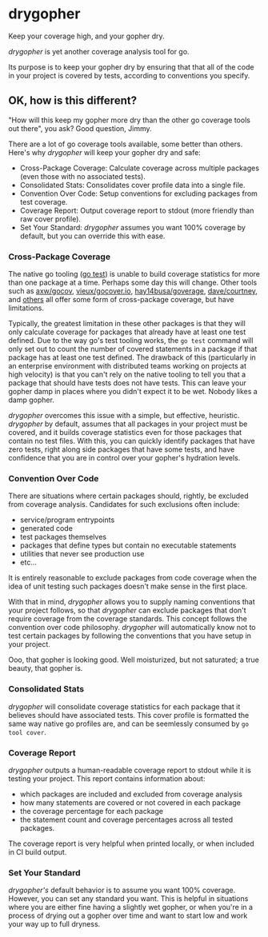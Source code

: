 # drygopher
Keep your coverage high, and your gopher dry.

*drygopher* is yet another coverage analysis tool for go.

Its purpose is to keep your gopher dry by ensuring that that all of the code in your project is covered by tests, according to conventions you specify. 

## OK, how is this different?
"How will this keep my gopher more dry than the other go coverage tools out there", you ask?
Good question, Jimmy.

There are a lot of go coverage tools available, some better than others. Here's why *drygopher* will keep your gopher dry and safe:

* Cross-Package Coverage: Calculate coverage across multiple packages (even those with no associated tests).
* Consolidated Stats: Consolidates cover profile data into a single file.
* Convention Over Code: Setup conventions for excluding packages from test coverage.
* Coverage Report: Output coverage report to stdout (more friendly than raw cover profile).
* Set Your Standard: *drygopher* assumes you want 100% coverage by default, but you can override this with ease.

### Cross-Package Coverage
The native go tooling ([go test](https://golang.org/cmd/go/#hdr-Test_packages)) is unable to build coverage statistics for more than one package at a time. Perhaps some day this will change. 
Other tools such as [axw/gocov](https://github.com/axw/gocov), [vieux/gocover.io](https://github.com/vieux/gocover.io),  [hay14busa/goverage](https://github.com/vieux/gocover.io), [dave/courtney](https://github.com/dave/courtney), and [others](https://github.com/search?l=Go&o=desc&p=1&q=go+coverage&s=stars&type=Repositories) all offer some form of cross-package coverage, but have limitations.

Typically, the greatest limitation in these other packages is that they will only calculate coverage for packages that already have at least one test defined. Due to the way go's test tooling works, the `go test` command will only set out to count the number of covered statements in a package if that package has at least one test defined. The drawback of this (particularly in an enterprise environment with distributed teams working on projects at high velocity) is that you can't rely on the native tooling to tell you that a package that should have tests does not have tests. This can leave your gopher damp in places where you didn't expect it to be wet. Nobody likes a damp gopher.

*drygopher* overcomes this issue with a simple, but effective, heuristic. *drygopher* by default, assumes that all packages in your project must be covered, and it builds coverage statistics even for those packages that contain no test files. With this, you can quickly identify packages that have zero tests, right along side packages that have some tests, and have confidence that you are in control over your gopher's hydration levels.

### Convention Over Code

There are situations where certain packages should, rightly, be excluded from coverage analysis. Candidates for such exclusions often include:
* service/program entrypoints
* generated code
* test packages themselves
* packages that define types but contain no executable statements
* utilities that never see production use
* etc...

It is entirely reasonable to exclude packages from code coverage when the idea of unit testing such packages doesn't make sense in the first place.

With that in mind, *drygopher* allows you to supply naming conventions that your project follows, so that *drygopher* can exclude packages that don't require coverage from the coverage standards. This concept follows the convention over code philosophy. *drygopher* will automatically know not to test certain packages by following the conventions that you have setup in your project. 

Ooo, that gopher is looking good. Well moisturized, but not saturated; a true beauty, that gopher is.

### Consolidated Stats
*drygopher* will consolidate coverage statistics for each package that it believes should have associated tests. This cover profile is formatted the same way native go profiles are, and can be seemlessly consumed by `go tool cover`.

### Coverage Report
*drygopher* outputs a human-readable coverage report to stdout while it is testing your project. This report contains information about:
* which packages are included and excluded from coverage analysis
* how many statements are covered or not covered in each package
* the coverage percentage for each package
* the statement count and coverage percentages across all tested packages.

The coverage report is very helpful when printed locally, or when included in CI build output.

### Set Your Standard
*drygopher's* default behavior is to assume you want 100% coverage. However, you can set any standard you want. This is helpful in situations where you are either fine having a slightly wet gopher, or when you're in a process of drying out a gopher over time and want to start low and work your way up to full dryness.